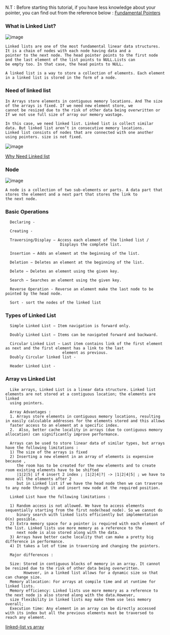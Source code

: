 N.T : Before starting this tutorial, if you have less knowledge about your pointer, you can find out from the reference below :
[Fundamental Pointers](https://github.com/PaponAhasan/Data-Structures-and-Algorithms/blob/69c48649a4a7356c686925ee1751fedb2028df21/Fundamental/Pointers/Pointers.md)


### What is Linked List?

![image](https://user-images.githubusercontent.com/59710234/155120811-c06d17cc-7271-4cae-825e-d5b715a54496.png)

```
Linked lists are one of the most fundamental linear data structures. It is a chain of nodes with each node having data and a 
pointer to the next node. The head pointer points to the first node and the last element of the list points to NULL.Lists can 
be empty too. In that case, the head points to NULL.

A linked list is a way to store a collection of elements. Each element in a linked list is stored in the form of a node.
```

### Need of linked list 
```
In Arrays store elements in contiguous memory locations. And The size of the arrays is fixed. If we need new element store, we 
cannot be resized due to the risk of other data being overwritten or If we not use full size of array our memory wastage.

In this case, we need linked list. Linked list is collect similar data. But linked list aren’t in consecutive memory locations.
Linked list consists of nodes that are connected with one another using pointers. size is not fixed.
```
![image](https://user-images.githubusercontent.com/59710234/174536036-5ea30ba3-f020-4cc2-b878-1ed8f81df9a6.png)

[Why Need Linked list](https://www.youtube.com/watch?v=dmb1i4oN5oE&list=PLdo5W4Nhv31bbKJzrsKfMpo_grxuLl8LU&index=7)

### Node

![image](https://user-images.githubusercontent.com/59710234/155120216-bdeecd3f-ba61-4064-bec9-012bf8c6511e.png)

```
A node is a collection of two sub-elements or parts. A data part that stores the element and a next part that stores the link to 
the next node.
```
### Basic Operations
```
  Declaring - 
  
  Creating - 
  
  Traversing/Display − Access each element of the linked list / 
                        Displays the complete list.
  
  Insertion − Adds an element at the beginning of the list.

  Deletion − Deletes an element at the beginning of the list.
  
  Delete − Deletes an element using the given key.

  Search − Searches an element using the given key.
  
  Reverse Operation - Reverse an element make the last node to be pointed by the head node.
  
  Sort - sort the nodes of the linked list
```
### Types of Linked List
```
  Simple Linked List − Item navigation is forward only.

  Doubly Linked List − Items can be navigated forward and backward.

  Circular Linked List − Last item contains link of the first element as next and the first element has a link to the last 
                         element as previous.
  Doubly Circular linked list - 
  
  Header Linked List - 
```

### Array vs Linked List
```
  Like arrays, Linked List is a linear data structure. Linked list elements are not stored at a contiguous location; the elements are linked 
  using pointers.

  Array Advantages :
  1. Arrays store elements in contiguous memory locations, resulting in easily calculable addresses for the elements stored and this allows 
  faster access to an element at a specific index.
  2.  Also, better cache locality in arrays (due to contiguous memory allocation) can significantly improve performance. 

  Arrays can be used to store linear data of similar types, but arrays have the following limitations :
  1) The size of the arrays is fixed
  2) Inserting a new element in an array of elements is expensive because ,
     the room has to be created for the new elements and to create room existing elements have to be shifted 
     |1|2|5| if 4 insert 2 index ; |1|2|4|?| -> |1|2|4|5| ; we have to move all the elements after 2
     but in Linked list if we have the head node then we can traverse to any node through it and insert new node at the required position.

  Linked List have the following limitations :

  1) Random access is not allowed. We have to access elements sequentially starting from the first node(head node). So we cannot do 
     binary search with linked lists efficiently but implementation O(n) possible.
  2) Extra memory space for a pointer is required with each element of the list. Linked lists use more memory as a reference to the 
     next node is also stored along with the data.
  3) Arrays have better cache locality that can make a pretty big difference in performance.
  4) It takes a lot of time in traversing and changing the pointers.

  Major differences :
  
  Size: Stored in contiguous blocks of memory in an array. It cannot be resized due to the risk of other data being overwritten.
        However, in a linked list allows for a dynamic size so that can change size.
  Memory allocation: For arrays at compile time and at runtime for linked lists.
  Memory efficiency: Linked lists use more memory as a reference to the next node is also stored along with the data.However, 
  size flexibility in linked lists may make them use less memory overall;
  Execution time: Any element in an array can be directly accessed with its index but all the previous elements must be traversed to reach any element.
```
[linked-list vs array](https://www.geeksforgeeks.org/linked-list-vs-array/)
